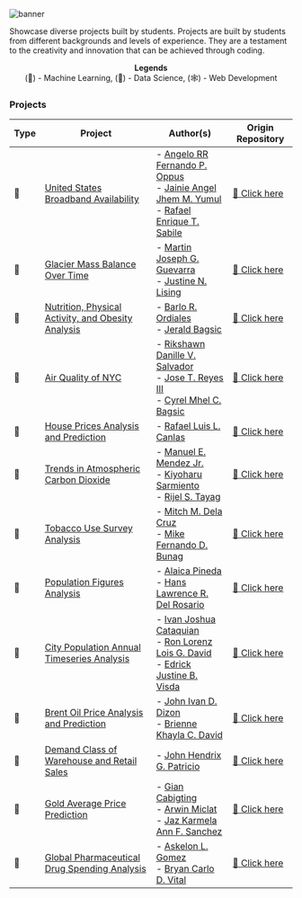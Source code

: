 ![banner](https://i.imgur.com/rAsN6yw.png)

Showcase diverse projects built by students. Projects are built by students from different backgrounds and levels of experience. They are a testament to the creativity and innovation that can be achieved through coding. 

<div align='center'>

**Legends**  
(🧠) - Machine Learning, (🧪) - Data Science, (🕸️) - Web Development

</div>


### Projects 

| Type | Project | Author(s) | Origin Repository |  
| --- | --- | --- | --- |
|🧠 | [United States Broadband Availability](https://github.com/aelluminate/united-states-broadband-availability) | - [Angelo RR Fernando P. Oppus](https://github.com/Cless41) <br /> - [Jainie Angel Jhem M. Yumul](https://github.com/JAINIE12) <br />  - [Rafael Enrique T. Sabile](https://github.com/HAU-RafaelES) | [🔗 Click here](https://github.com/Cless41/SFTDSNLAB-FINALS) | 
|🧠 | [Glacier Mass Balance Over Time](https://github.com/aelluminate/glacier-mass-balance-over-time) | - [Martin Joseph G. Guevarra](https://github.com/MJGuevarra17) <br /> - [Justine N. Lising](https://github.com/JustineDJANGO29) | [🔗 Click here](https://github.com/MJGuevarra17/Lising_Guevarra_CPE402_FinalExam) | 
|🧠 | [Nutrition, Physical Activity, and Obesity Analysis](https://github.com/aelluminate/nutrition-physical-activity-obesity-analysis) | - [Barlo R. Ordiales](https://github.com/BarloBRO) <br /> - [Jerald Bagsic](https://github.com/Jerald011003) |  [🔗 Click here](https://github.com/Jerald011003/BRFSS-Analysis) | 
|🧠 | [Air Quality of NYC](https://github.com/aelluminate/air-quality-of-nyc) | - [Rikshawn Danille V. Salvador](https://github.com/KushyKooo) <br /> - [Jose T. Reyes III](https://github.com/JoseIII) <br /> - [Cyrel Mhel C. Bagsic](https://github.com/Cycybagsic) |  [🔗 Click here](https://github.com/KushyKooo/Air-Quality-SOFTDSN-FINALS) | 
|🧠 | [House Prices Analysis and Prediction](https://github.com/aelluminate/house-prices-analysis-and-prediction) | - [Rafael Luis L. Canlas](https://github.com/chighati) | [🔗 Click here](https://github.com/chighati/SOFTDESL_Finals) | 
|🧠 | [Trends in Atmospheric Carbon Dioxide](https://github.com/aelluminate/trends-in-atmospheric-carbon-dioxide) | - [Manuel E. Mendez Jr.](https://github.com/scruBB29) <br /> - [Kiyoharu Sarmiento](https://github.com/klstxii) <br />  - [Rijel S. Tayag](https://github.com/Arj3l) | [🔗 Click here](https://github.com/Arj3l/CO2-PPM-Final) | 
|🧠 | [Tobacco Use Survey Analysis](https://github.com/aelluminate/tobacco-use-survey-analysis) | - [Mitch M. Dela Cruz](https://github.com/mitsucatsu) <br /> - [Mike Fernando D. Bunag](https://github.com/ryokii-jpg)  | [🔗 Click here](https://github.com/ryokii-jpg/tobaco-analysis) |
|🧠 | [Population Figures Analysis](https://github.com/aelluminate/population-figures-analysis) | - [Alaica Pineda](https://github.com/Alaics) <br /> - [Hans Lawrence R. Del Rosario](https://github.com/Lawrenceio) |  [🔗 Click here](https://github.com/Alaics/Softdsnl-Finals-Population) | 
| 🧠 | [City Population Annual Timeseries Analysis](https://github.com/aelluminate/city-population-annual-time-series-analysis) | - [Ivan Joshua Cataquian](https://github.com/C474Q) <br /> - [Ron Lorenz Lois G. David](https://github.com/Rnenz1030) <br />  - [Edrick Justine B. Visda](https://github.com/Ejbv) | [🔗 Click here](https://github.com/C474Q/SDSNL-FINAL-EXAMS) |
| 🧠 | [Brent Oil Price Analysis and Prediction](https://github.com/aelluminate/brent-oil-price-analysis-and-prediction) | - [John Ivan D. Dizon](https://github.com/jivndzn) <br /> - [Brienne Khayla C. David](https://github.com/briedvd) | [🔗 Click here](https://github.com/jivndzn/softdes-finals) | 
| 🧠 | [Demand Class of Warehouse and Retail Sales](https://github.com/aelluminate/demand-class-of-warehouse-and-retail-sales) | - [John Hendrix G. Patricio](https://github.com/drixxu) | [🔗 Click here](https://github.com/drixxu/swdsnlabfinals) | 
| 🧠 | [Gold Average Price Prediction](https://github.com/aelluminate/gold-average-price-prediction) | - [Gian Cabigting](https://github.com/naigggs) <br /> - [Arwin Miclat](https://github.com/Rejhinald) <br /> - [Jaz Karmela Ann F. Sanchez](https://github.com/jimjam12) | [🔗 Click here](https://github.com/naigggs/gold-price-prediction) | 
| 🧠 | [Global Pharmaceutical Drug Spending Analysis](https://github.com/aelluminate/global-pharmaceutical-drug-spending-analysis) | - [Askelon L. Gomez](https://github.com/AskeLione) <br /> - [Bryan Carlo D. Vital](https://github.com/Brycdv) | [🔗 Click here](https://github.com/naigggs/gold-price-prediction) | 